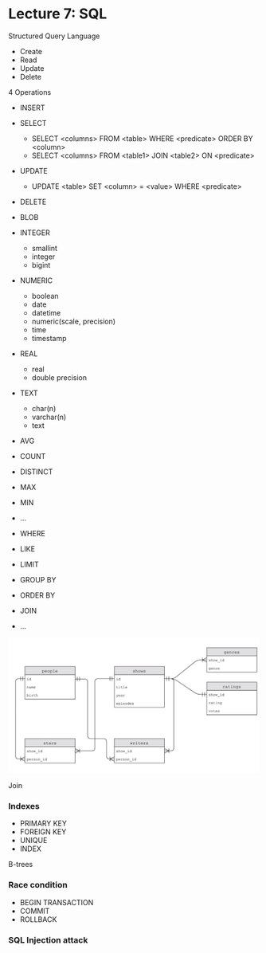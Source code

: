 # Lecture 7: SQL

Structured Query Language

* Create
* Read
* Update
* Delete

4 Operations

* INSERT
* SELECT
  * SELECT &lt;columns&gt; FROM &lt;table&gt; WHERE &lt;predicate&gt; ORDER BY &lt;column&gt;
  * SELECT &lt;columns&gt; FROM &lt;table1&gt; JOIN &lt;table2&gt; ON &lt;predicate&gt;
* UPDATE
  * UPDATE &lt;table&gt; SET &lt;column&gt; = &lt;value&gt; WHERE &lt;predicate&gt;
* DELETE



* BLOB
* INTEGER
  * smallint
  * integer
  * bigint
* NUMERIC
  * boolean
  * date
  * datetime
  * numeric\(scale, precision\)
  * time
  * timestamp
* REAL
  * real
  * double precision
* TEXT
  * char\(n\)
  * varchar\(n\)
  * text



* AVG
* COUNT
* DISTINCT
* MAX
* MIN
* ...



* WHERE
* LIKE
* LIMIT
* GROUP BY
* ORDER BY
* JOIN
* ...



![](../../.gitbook/assets/image%20%2847%29.png)

Join

### Indexes

* PRIMARY KEY
* FOREIGN KEY
* UNIQUE
* INDEX

B-trees

### Race condition

* BEGIN TRANSACTION
* COMMIT
* ROLLBACK

### SQL Injection attack







